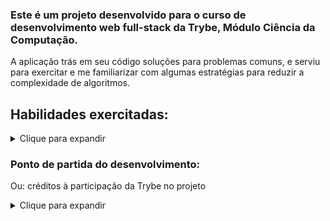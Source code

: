 ### Este é um projeto desenvolvido para o curso de desenvolvimento web full-stack da Trybe, Módulo Ciência da Computação.  
  
A aplicação trás em seu código soluções para problemas comuns, e serviu para exercitar e me familiarizar com algumas estratégias para reduzir a complexidade de algoritmos.  
  
## Habilidades exercitadas:  
<details>  
  <summary>Clique para expandir</summary>  
  
* Lógica  
* Capacidade de interpretação de problemas  
* Capacidade de interpretação de um código legado  
* Capacidade de otimizar a resolução de problemas  
* Resolver problemas/Otimizar algoritmos sob pressão  
  
</details>  
  
### Ponto de partida do desenvolvimento:  
Ou: créditos à participação da Trybe no projeto  
<details>  
  <summary>Clique para expandir</summary>  
  
  A Trybe disponibilizou um projeto parcialmente pronto. O "Initial Commit" deste repositório contém os arquivos e códigos de autoria da Trybe.  
    
</details>  
